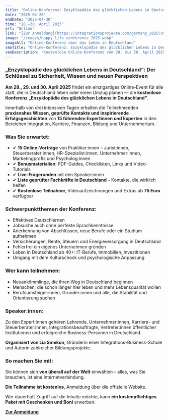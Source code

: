 ```yaml
---
title: "Online-Konferenz: Enzyklopädie des glücklichen Lebens in Deutschland"
date: "2025-04-28"
endDate: "2025-04-30"
time: "28.–30. April 2025"
ort: "Online"
link: "[Zur Anmeldung](https://integrationsprojekte.com/germany_2025?utm_source=tiktok)"
image: "/images/happy_life_conference_2025.webp"
imageAlt: "Online-Konferenz über das Leben in Deutschland"
seoTitle: "Online-Konferenz: Enzyklopädie des glücklichen Lebens in Deutschland — 28.–30. April 2025"
seoDescription: "Kostenlose Online-Konferenz vom 28. bis 30. April 2025: praktische Tipps, Expertenwissen und wichtige Kontakte für das Leben in Deutschland."
---
```


### „Enzyklopädie des glücklichen Lebens in Deutschland“: Der Schlüssel zu Sicherheit, Wissen und neuen Perspektiven

**Am 28., 29. und 30. April 2025** findet ein einzigartiges Online-Event für alle statt, die in Deutschland leben oder einen Umzug planen — die **kostenlose Konferenz „Enzyklopädie des glücklichen Lebens in Deutschland“**.

Innerhalb von drei intensiven Tagen erhalten die Teilnehmenden **praxisnahes Wissen, geprüfte Kontakte und inspirierende Erfolgsgeschichten** von **15 führenden Expertinnen und Experten** in den Bereichen Integration, Karriere, Finanzen, Bildung und Unternehmertum.

### Was Sie erwartet:
- ✔ **15 Online-Vorträge** von Praktiker:innen – Jurist:innen, Steuerberater:innen, HR-Spezialist:innen, Unternehmer:innen, Marketingprofis und Psycholog:innen
- ✔ **Bonusmaterialien**: PDF-Guides, Checklisten, Links und Video-Tutorials
- ✔ **Live-Fragerunden** mit den Speaker:innen
- ✔ **Liste geprüfter Fachkräfte in Deutschland** – Kontakte, die wirklich helfen
- ✔ **Kostenlose Teilnahme**, Videoaufzeichnungen und Extras ab **75 Euro** verfügbar

### Schwerpunktthemen der Konferenz:
- Effektives Deutschlernen
- Jobsuche auch ohne perfekte Sprachkenntnisse
- Anerkennung von Abschlüssen, neue Berufe oder ein Studium aufnehmen
- Versicherungen, Rente, Steuern und Energieversorgung in Deutschland
- Fehlerfrei ein eigenes Unternehmen gründen
- Leben in Deutschland ab 40+: IT-Berufe, Immobilien, Investitionen
- Umgang mit dem Kulturschock und psychologische Anpassung

### Wer kann teilnehmen:
- Neuankömmlinge, die ihren Weg in Deutschland beginnen
- Menschen, die schon länger hier leben und mehr Lebensqualität wollen
- Berufsumsteiger:innen, Gründer:innen und alle, die Stabilität und Orientierung suchen

### Speaker:innen:
Zu den Expert:innen gehören Lehrende, Unternehmer:innen, Karriere- und Steuerberater:innen, Integrationsbeauftragte, Vertreter:innen öffentlicher Institutionen und erfolgreiche Business-Personen in Deutschland.

**Organisiert von Lia Smekun**, Gründerin einer Integrations-Business-Schule und Autorin zahlreicher Bildungsprojekte.

### So machen Sie mit:
Sie können sich **von überall auf der Welt** einwählen – alles, was Sie brauchen, ist eine Internetverbindung. 

**Die Teilnahme ist kostenlos**, Anmeldung über die offizielle Website.

Wer dauerhaft Zugriff auf die Inhalte möchte, kann **ein kostenpflichtiges Paket mit Geschenken und Boni** erwerben.


**[Zur Anmeldung](https://integrationsprojekte.com/germany_2025?utm_source=tiktok)**